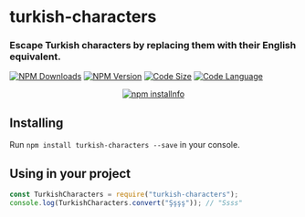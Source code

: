 # turkish-characters
### Escape Turkish characters by replacing them with their English equivalent.

[![NPM Downloads](https://img.shields.io/npm/dt/turkish-characters.svg)](https://npmjs.com/package/turkish-characters)
[![NPM Version](https://img.shields.io/npm/v/turkish-characters.svg)](https://npmjs.com/package/turkish-characters)
[![Code Size](https://img.shields.io/github/languages/code-size/evrifaessa/turkish-characters.svg)](https://npmjs.com/package/turkish-characters)
[![Code Language](https://img.shields.io/github/languages/top/evrifaessa/turkish-characters.svg)](https://npmjs.com/package/turkish-characters)

<div align="center">
  <p>
    <a href="https://nodei.co/npm/turkish-characters/"><img src="https://nodei.co/npm/turkish-characters.png?downloads=true&stars=true" alt="npm installnfo" /></a>
  </p>
</div>

## Installing
Run `npm install turkish-characters --save` in your console.

## Using in your project
````javascript
const TurkishCharacters = require("turkish-characters");
console.log(TurkishCharacters.convert("Şşşş")); // "Ssss"
````
